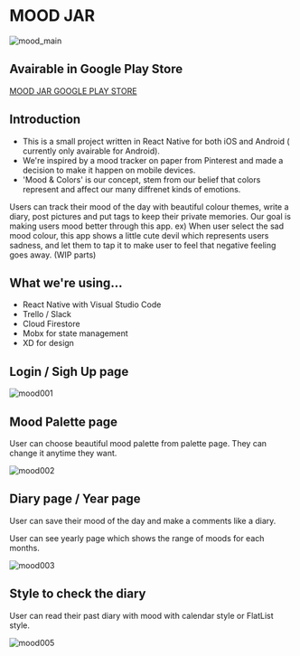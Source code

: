 # MOOD JAR  

![mood_main](https://user-images.githubusercontent.com/26515369/46645213-b16b3380-cb38-11e8-8ec6-21f98bfdfa16.jpg)  

## Avairable in Google Play Store

[MOOD JAR GOOGLE PLAY STORE](https://play.google.com/store/apps/details?id=com.mood_tracker) 

## Introduction

- This is a small project written in React Native for both iOS and Android ( currently only avairable for Android).
- We're inspired by a mood tracker on paper from Pinterest and made a decision to make it happen on mobile devices.
- 'Mood & Colors' is our concept, stem from our belief that colors represent and affect our many diffrenet kinds of emotions.

Users can track their mood of the day with beautiful colour themes, write a diary, post pictures and put tags to keep their private memories. Our goal is making users mood better through this app. 
ex) When user select the sad mood colour, this app shows a little cute devil which represents users sadness, and let them to tap it to make user to feel that negative feeling goes away. (WIP parts)  



## What we're using...
- React Native with Visual Studio Code
- Trello / Slack
- Cloud Firestore
- Mobx for state management
- XD for design  

## Login / Sigh Up page  
  
![mood001](https://user-images.githubusercontent.com/26515369/46645728-2a6b8a80-cb3b-11e8-9203-acd8f467b01a.gif)  

## Mood Palette page    

User can choose beautiful mood palette from palette page. They can change it anytime they want.  
  
 ![mood002](https://user-images.githubusercontent.com/26515369/46645768-5edf4680-cb3b-11e8-9437-2f2cf9391ed7.gif)  
 
 ## Diary page / Year page   
 
User can save their mood of the day and make a comments like a diary.  

User can see yearly page which shows the range of moods for each months.  
  
![mood003](https://user-images.githubusercontent.com/26515369/46645957-44599d00-cb3c-11e8-95c1-42062dc9157e.gif)  

## Style to check the diary  

User can read their past diary with mood with calendar style or FlatList style.  

![mood005](https://user-images.githubusercontent.com/26515369/46646010-9b5f7200-cb3c-11e8-9ee2-cb2b0dae1a69.gif)  







